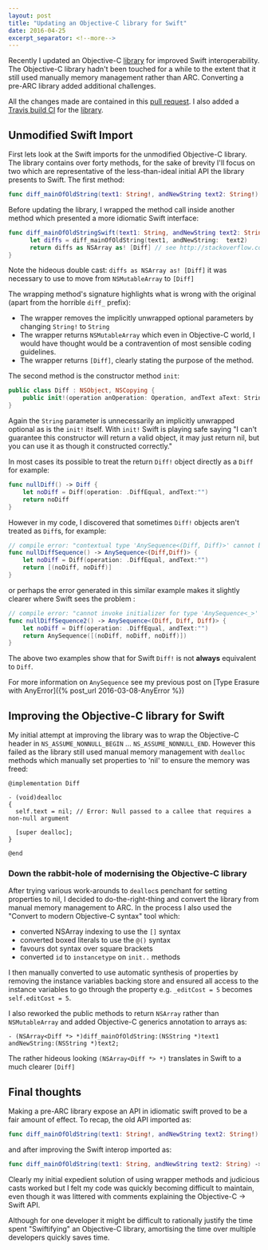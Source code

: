 ```yaml
---
layout: post
title: "Updating an Objective-C library for Swift"
date: 2016-04-25
excerpt_separator: <!--more-->
---
```

Recently I updated an Objective-C [library](https://github.com/NickAger/aerogear-diffmatchpatch-ios/tree/ARC-conversion) for improved Swift interoperability. The Objective-C library hadn't been touched for a while to the extent that it still used manually memory management rather than ARC. Converting a pre-ARC library added additional challenges.

All the changes made are contained in this [pull request](https://github.com/aerogear/aerogear-diffmatchpatch-ios/pull/6). I also added a [Travis build CI](https://travis-ci.org/NickAger/aerogear-diffmatchpatch-ios) for the [library](https://github.com/NickAger/aerogear-diffmatchpatch-ios/tree/ARC-conversion).
<!--more-->

## Unmodified Swift Import

First lets look at the Swift imports for the unmodified Objective-C library. The library contains over forty methods, for the sake of brevity I'll focus on two which are representative of the less-than-ideal initial API the library presents to Swift. The first method:

```swift
func diff_mainOfOldString(text1: String!, andNewString text2: String!) -> NSMutableArray!
```

Before updating the library, I wrapped the method call inside another method which presented a more idiomatic Swift interface:

```swift
func diff_mainOfOldStringSwift(text1: String, andNewString text2: String) -> [Diff] {
      let diffs = diff_mainOfOldString(text1, andNewString:  text2)
      return diffs as NSArray as! [Diff] // see http://stackoverflow.com/questions/25837539/how-can-i-cast-an-nsmutablearray-to-a-swift-array-of-a-specific-type
}
```

Note the hideous double cast: `diffs as NSArray as! [Diff]` it was necessary to use to move from `NSMutableArray` to `[Diff]`

The wrapping method's signature highlights what is wrong with the original (apart from the horrible `diff_` prefix):

* The wrapper removes the implicitly unwrapped optional parameters by changing `String!` to `String`
* The wrapper returns `NSMutableArray` which even in Objective-C world, I would have thought would be a contravention of most sensible coding guidelines.
* The wrapper returns `[Diff]`, clearly stating the purpose of the method.


The second method is the constructor method `init`:

```swift
public class Diff : NSObject, NSCopying {
    public init!(operation anOperation: Operation, andText aText: String!)  
}
```

Again the `String` parameter is unnecessarily an implicitly unwrapped optional as is the `init!` itself. With `init!` Swift is playing safe saying "I can't guarantee this constructor will return a valid object, it may just return nil, but you can use it as though it constructed correctly."

In most cases its possible to treat the return `Diff!` object directly as a `Diff` for example:

```swift
func nullDiff() -> Diff {
    let noDiff = Diff(operation: .DiffEqual, andText:"")
    return noDiff
}
```

However in my code, I discovered that sometimes `Diff!` objects aren't treated as `Diff`s, for example:

```swift
// compile error: "contextual type 'AnySequence<(Diff, Diff)>' cannot be used with array literal return [(noDiff, noDiff)]"
func nullDiffSequence() -> AnySequence<(Diff,Diff)> {
    let noDiff = Diff(operation: .DiffEqual, andText:"")
    return [(noDiff, noDiff)]
}
```

or perhaps the error generated in this similar example makes it slightly clearer where Swift sees the problem :

```swift
// compile error: "cannot invoke initializer for type 'AnySequence<_>' with an argument list of type '([(Diff!, Diff!, Diff!)])'"
func nullDiffSequence2() -> AnySequence<(Diff, Diff, Diff)> {
    let noDiff = Diff(operation: .DiffEqual, andText:"")
    return AnySequence([(noDiff, noDiff, noDiff)])
}
```

The above two examples show that for Swift `Diff!` is not **always** equivalent to `Diff`.

For more information on `AnySequence` see my previous post on [Type Erasure with AnyError]({% post_url 2016-03-08-AnyError %})

## Improving the Objective-C library for Swift

My initial attempt at improving the library was to wrap the Objective-C header in `NS_ASSUME_NONNULL_BEGIN` …
`NS_ASSUME_NONNULL_END`. However this failed as the library still used manual memory management with `dealloc` methods which manually set properties to 'nil' to ensure the memory was freed:

```objc
@implementation Diff

- (void)dealloc
{
  self.text = nil; // Error: Null passed to a callee that requires a non-null argument

  [super dealloc];
}

@end
```

### Down the rabbit-hole of modernising the Objective-C library
After trying various work-arounds to `dealloc`s penchant for setting properties to nil, I decided to do-the-right-thing and convert the library from manual memory management to ARC. In the process I also used the "Convert to modern Objective-C syntax" tool which:

* converted NSArray indexing to use the `[]` syntax
* converted boxed literals to use the `@()` syntax
* favours dot syntax over square brackets
* converted `id` to `instancetype` on `init..` methods

I then manually converted to use automatic synthesis of properties by removing the instance variables backing store and ensured all access to the instance
variables to go through the property e.g. `_editCost = 5` becomes `self.editCost = 5`.

I also reworked the public methods to return `NSArray` rather than `NSMutableArray` and added Objective-C generics annotation to arrays as:

```objc
- (NSArray<Diff *> *)diff_mainOfOldString:(NSString *)text1 andNewString:(NSString *)text2;
```

The rather hideous looking `(NSArray<Diff *> *)` translates in Swift to a much clearer `[Diff]`

## Final thoughts
Making a pre-ARC library expose an API in idiomatic swift proved to be a fair amount of effect. To recap, the old API imported as:

```swift
func diff_mainOfOldString(text1: String!, andNewString text2: String!) -> NSMutableArray!
```

and after improving the Swift interop imported as:

```swift
func diff_mainOfOldString(text1: String, andNewString text2: String) -> [Diff]
```

Clearly my initial expedient solution of using wrapper methods and judicious casts worked but I felt my code was quickly becoming difficult to maintain, even though it was littered with comments explaining the Objective-C -> Swift API.

Although for one developer it might be difficult to rationally justify the time spent "Swiftifying" an Objective-C library, amortising the time over multiple developers quickly saves time.
